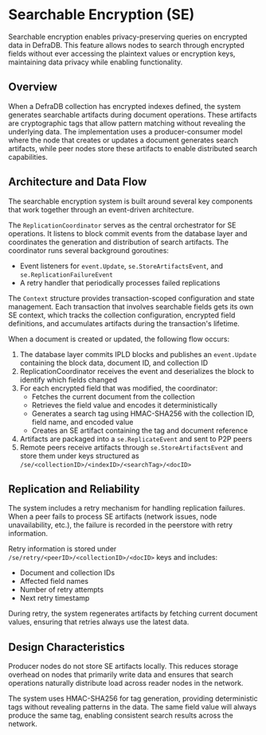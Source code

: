 # Searchable Encryption (SE)

Searchable encryption enables privacy-preserving queries on encrypted data in DefraDB. This feature allows nodes to search through encrypted fields without ever accessing the plaintext values or encryption keys, maintaining data privacy while enabling functionality.

## Overview

When a DefraDB collection has encrypted indexes defined, the system generates searchable artifacts during document operations. These artifacts are cryptographic tags that allow pattern matching without revealing the underlying data. The implementation uses a producer-consumer model where the node that creates or updates a document generates search artifacts, while peer nodes store these artifacts to enable distributed search capabilities.

## Architecture and Data Flow

The searchable encryption system is built around several key components that work together through an event-driven architecture.

The `ReplicationCoordinator` serves as the central orchestrator for SE operations. It listens to block commit events from the database layer and coordinates the generation and distribution of search artifacts. The coordinator runs several background goroutines:
- Event listeners for `event.Update`, `se.StoreArtifactsEvent`, and `se.ReplicationFailureEvent`
- A retry handler that periodically processes failed replications

The `Context` structure provides transaction-scoped configuration and state management. Each transaction that involves searchable fields gets its own SE context, which tracks the collection configuration, encrypted field definitions, and accumulates artifacts during the transaction's lifetime.

When a document is created or updated, the following flow occurs:

1. The database layer commits IPLD blocks and publishes an `event.Update` containing the block data, document ID, and collection ID
2. ReplicationCoordinator receives the event and deserializes the block to identify which fields changed
3. For each encrypted field that was modified, the coordinator:
   - Fetches the current document from the collection
   - Retrieves the field value and encodes it deterministically
   - Generates a search tag using HMAC-SHA256 with the collection ID, field name, and encoded value
   - Creates an SE artifact containing the tag and document reference
4. Artifacts are packaged into a `se.ReplicateEvent` and sent to P2P peers
5. Remote peers receive artifacts through `se.StoreArtifactsEvent` and store them under keys structured as `/se/<collectionID>/<indexID>/<searchTag>/<docID>`

## Replication and Reliability

The system includes a retry mechanism for handling replication failures. When a peer fails to process SE artifacts (network issues, node unavailability, etc.), the failure is recorded in the peerstore with retry information. 

Retry information is stored under `/se/retry/<peerID>/<collectionID>/<docID>` keys and includes:
- Document and collection IDs
- Affected field names
- Number of retry attempts
- Next retry timestamp

During retry, the system regenerates artifacts by fetching current document values, ensuring that retries always use the latest data.

## Design Characteristics

Producer nodes do not store SE artifacts locally. This reduces storage overhead on nodes that primarily write data and ensures that search operations naturally distribute load across reader nodes in the network.

The system uses HMAC-SHA256 for tag generation, providing deterministic tags without revealing patterns in the data. The same field value will always produce the same tag, enabling consistent search results across the network.
